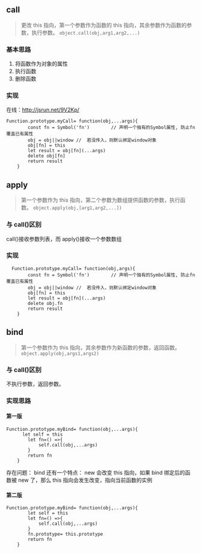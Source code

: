 ## call

> 更改 this 指向，第一个参数作为函数的 this 指向，其余参数作为函数的参数，执行参数。
> `object.call(obj,arg1,arg2,...)`

### 基本思路

1. 将函数作为对象的属性
2. 执行函数
3. 删除函数

### 实现

在线：http://jsrun.net/9V2Kp/

```
Function.prototype.myCall= function(obj,...args){
        const fn = Symbol('fn')        // 声明一个独有的Symbol属性, 防止fn覆盖已有属性
        obj = obj||window //  若没传入，则默认绑定window对象
        obj[fn] = this
        let result = obj[fn](...args)
        delete obj[fn]
        return result
    }
```

## apply

> 第一个参数作为 this 指向，第二个参数为数组提供函数的参数，执行函数。
> `object.apply(obj,[arg1,arg2,...])`

### 与 call()区别

call()接收参数列表，而 apply()接收一个参数数组

### 实现

```
  Function.prototype.myCall= function(obj,args){
        const fn = Symbol('fn')        // 声明一个独有的Symbol属性, 防止fn覆盖已有属性
        obj = obj||window //  若没传入，则默认绑定window对象
        obj[fn] = this
        let result = obj[fn](...args)
        delete obj.fn
        return result
    }
```

## bind

> 第一个参数作为 this 指向，其余参数作为新函数的参数，返回函数。
> `object.apply(obj,args1,args2)`

### 与 call()区别

不执行参数，返回参数。

### 实现思路

#### 第一版

```
Function.prototype.myBind= function(obj,...args){
      let self = this
        let fn=() =>{
            self.call(obj,...args)
        }
        return fn
    }
```

存在问题：
bind 还有一个特点： new 会改变 this 指向，如果 bind 绑定后的函数被 new 了，那么 this 指向会发生改变，指向当前函数的实例

#### 第二版

```
Function.prototype.myBind= function(obj,...args){
        let self = this
        let fn=() =>{
            self.call(obj,...args)
        }
        fn.prototype= this.prototype
        return fn
    }
```
